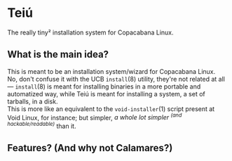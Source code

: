 # Teiú
The really tiny² installation system for Copacabana Linux.

## What is the main idea?
This is meant to be an installation system/wizard for Copacabana Linux.  
No, don't confuse it with the UCB `install`(8) utility, they're not related at
all — `install`(8) is meant for installing binaries in a more portable and
automatized way, while Teiú is meant for installing a system, a set of
tarballs, in a disk.  
This is more like an equivalent to the `void-installer`(1) script present at
Void Linux, for instance; but simpler, *a whole lot simpler <sup>(and
hackable/readable)</sup>* than it.  

## Features? (And why not Calamares?)

